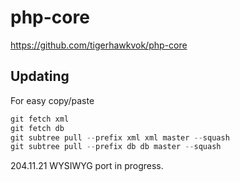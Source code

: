 php-core
=========

https://github.com/tigerhawkvok/php-core

## Updating

For easy copy/paste

```php
git fetch xml
git fetch db
git subtree pull --prefix xml xml master --squash
git subtree pull --prefix db db master --squash
```

204.11.21 WYSIWYG port in progress.
